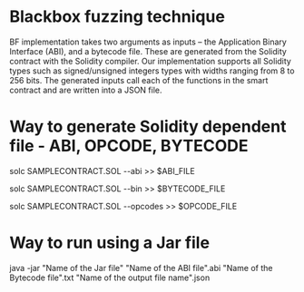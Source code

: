 # Blackbox fuzzing technique 

BF implementation takes two arguments as inputs – the Application Binary Interface (ABI), and a bytecode file. These are generated from the Solidity contract with
the Solidity compiler.  Our implementation supports all Solidity types such as signed/unsigned integers types with widths ranging from 8 to 256 bits. The generated
inputs call each of the functions in the smart contract and are written into a JSON file.

# Way to generate Solidity dependent file - ABI, OPCODE, BYTECODE 

solc SAMPLECONTRACT.SOL --abi >> $ABI_FILE

solc SAMPLECONTRACT.SOL --bin >> $BYTECODE_FILE

solc SAMPLECONTRACT.SOL --opcodes >> $OPCODE_FILE



# Way to run using a Jar file
java -jar "Name of the Jar file" "Name of the ABI file".abi  "Name of the Bytecode file".txt "Name of the output file name".json


